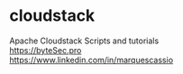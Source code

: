 # cloudstack
Apache Cloudstack Scripts and tutorials <br>
https://byteSec.pro <br>
https://www.linkedin.com/in/marquescassio
